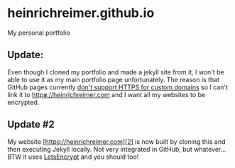 # heinrichreimer.github.io
My personal portfolio

## Update:
Even though I cloned my portfolio and made a jekyll site from it, I won't be able to use it as my main portfolio page unfortunately.
The reason is that GitHub pages currently [don't support HTTPS for custom domains][1] so I can't link it to [http***s***://heinrichreimer.com][2] and I want all my websites to be encrypted.

## Update #2
My website [https://heinrichreimer.com][2] is now built by cloning this and then executing Jekyll locally. Not very integrated in GitHub, but whatever... BTW it uses [LetsEncrypt][3] and you should too!

[1]: https://github.com/isaacs/github/issues/156
[2]: https://heinrichreimer.com
[3]: https://letsencrypt.org
